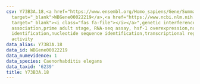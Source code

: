 ```yaml
---
csv: Y73B3A.18,<a href="https://www.ensembl.org/Homo_sapiens/Gene/Summary?db=core;g=WBGene00022219"
  target="_blank">WBGene00022219</a>,<a href="https://www.ncbi.nlm.nih.gov/pubmed/30894454"
  target="_blank"><i class="fas fa-file"></i></a>",genetic interference,functional
  association,prime adult stage, RNA-seq assay, hsf-1 overexpression,nucleotide sequence
  identification,nucleotide sequence identification,transcriptional regulation,down-regulates
  activity
data_alias: Y73B3A.18
data_id: WBGene00022219
data_numevidence: 1
data_species: Caenorhabditis elegans
data_taxid: '6239'
title: Y73B3A.18
---
```

